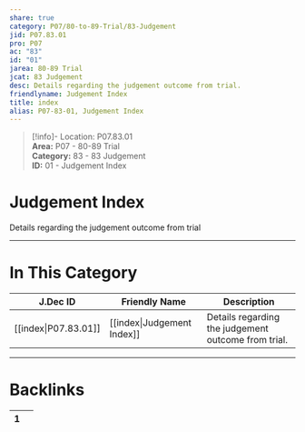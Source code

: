 ```yaml
---  
share: true  
category: P07/80-to-89-Trial/83-Judgement  
jid: P07.83.01  
pro: P07  
ac: "83"  
id: "01"  
jarea: 80-89 Trial  
jcat: 83 Judgement  
desc: Details regarding the judgement outcome from trial.  
friendlyname: Judgement Index  
title: index  
alias: P07-83-01, Judgement Index  
---  
```

  
>[!info]- Location: P07.83.01  
>**Area:** P07 - 80-89 Trial  
>**Category:** 83 - 83 Judgement  
>**ID:** 01 - Judgement Index  
  
# Judgement Index  
  
Details regarding the judgement outcome from trial  
   
  
  
---  
# In This Category  
  
| J.Dec ID                                                                     | Friendly Name                                                                      | Description                                         |  
| ---------------------------------------------------------------------------- | ---------------------------------------------------------------------------------- | --------------------------------------------------- |  
| [[index\|P07.83.01]] | [[index\|Judgement Index]] | Details regarding the judgement outcome from trial. |  
  
  
---  
# Backlinks  
<div><table class="dataview table-view-table"><thead class="table-view-thead"><tr class="table-view-tr-header"><th class="table-view-th"><span></span><span class="dataview small-text">1</span></th><th class="table-view-th"><span></span></th></tr></thead><tbody class="table-view-tbody"></tbody></table></div>